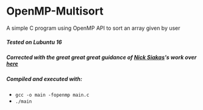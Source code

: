 # OpenMP-Multisort
A simple C program using OpenMP API to sort an array given by user

##### Tested on Lubuntu 16

##### Corrected with the great great _great_ guidance of [Nick Siakas](https://github.com/NikosSiak)'s work over [here](https://github.com/NikosSiak/UniversityWork/blob/master/parallel_programming/OpenMP/ex2.c)

##### Compiled and executed with:
* `gcc -o main -fopenmp main.c` 
* `./main`
